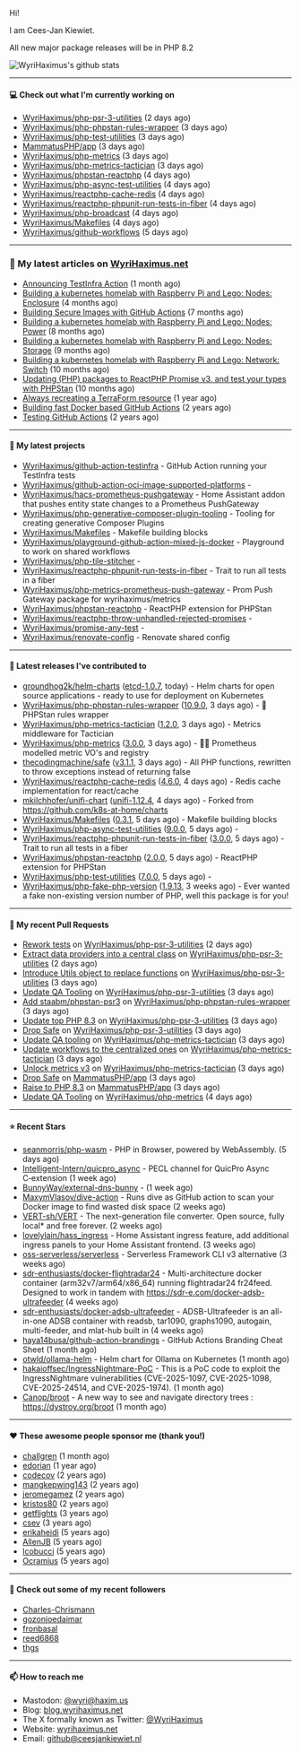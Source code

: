 Hi!

I am Cees-Jan Kiewiet.

All new major package releases will be in PHP 8.2

![WyriHaximus's github stats](https://github-readme-stats.vercel.app/api?username=WyriHaximus&show_icons=true)

---

#### 💻 Check out what I'm currently working on

- [WyriHaximus/php-psr-3-utilities](https://github.com/WyriHaximus/php-psr-3-utilities) (2 days ago)
- [WyriHaximus/php-phpstan-rules-wrapper](https://github.com/WyriHaximus/php-phpstan-rules-wrapper) (3 days ago)
- [WyriHaximus/php-test-utilities](https://github.com/WyriHaximus/php-test-utilities) (3 days ago)
- [MammatusPHP/app](https://github.com/MammatusPHP/app) (3 days ago)
- [WyriHaximus/php-metrics](https://github.com/WyriHaximus/php-metrics) (3 days ago)
- [WyriHaximus/php-metrics-tactician](https://github.com/WyriHaximus/php-metrics-tactician) (3 days ago)
- [WyriHaximus/phpstan-reactphp](https://github.com/WyriHaximus/phpstan-reactphp) (4 days ago)
- [WyriHaximus/php-async-test-utilities](https://github.com/WyriHaximus/php-async-test-utilities) (4 days ago)
- [WyriHaximus/reactphp-cache-redis](https://github.com/WyriHaximus/reactphp-cache-redis) (4 days ago)
- [WyriHaximus/reactphp-phpunit-run-tests-in-fiber](https://github.com/WyriHaximus/reactphp-phpunit-run-tests-in-fiber) (4 days ago)
- [WyriHaximus/php-broadcast](https://github.com/WyriHaximus/php-broadcast) (4 days ago)
- [WyriHaximus/Makefiles](https://github.com/WyriHaximus/Makefiles) (4 days ago)
- [WyriHaximus/github-workflows](https://github.com/WyriHaximus/github-workflows) (5 days ago)

---

### 📜 My latest articles on [WyriHaximus.net](https://blog.wyrihaximus.net/)

- [Announcing TestInfra Action](https://blog.wyrihaximus.net/2025/03/announcing-testinfra-action/) (1 month ago)
- [Building a kubernetes homelab with Raspberry Pi and Lego: Nodes: Enclosure](https://blog.wyrihaximus.net/2024/12/building-a-kubernetes-homelab-with-raspberry-pies-and-lego-nodes-enclosure/) (4 months ago)
- [Building Secure Images with GitHub Actions](https://blog.wyrihaximus.net/2024/10/building-secure-images-with-github-actions/) (7 months ago)
- [Building a kubernetes homelab with Raspberry Pi and Lego: Nodes: Power](https://blog.wyrihaximus.net/2024/09/building-a-kubernetes-homelab-with-raspberry-pies-and-lego-nodes-power/) (8 months ago)
- [Building a kubernetes homelab with Raspberry Pi and Lego: Nodes: Storage](https://blog.wyrihaximus.net/2024/08/building-a-kubernetes-homelab-with-raspberry-pies-and-lego-nodes-storage/) (9 months ago)
- [Building a kubernetes homelab with Raspberry Pi and Lego: Network: Switch](https://blog.wyrihaximus.net/2024/07/building-a-kubernetes-homelab-with-raspberry-pies-and-lego-network-switch/) (10 months ago)
- [Updating (PHP) packages to ReactPHP Promise v3, and test your types with PHPStan](https://blog.wyrihaximus.net/2024/06/updating-php-packages-to-reactphp-promise-v3--and-test-your-types-with-phpstan/) (10 months ago)
- [Always recreating a TerraForm resource](https://blog.wyrihaximus.net/2024/04/always-recreating-a-terraform-resource/) (1 year ago)
- [Building fast Docker based GitHub Actions](https://blog.wyrihaximus.net/2023/03/building-fast-docker-based-github-actions/) (2 years ago)
- [Testing GitHub Actions](https://blog.wyrihaximus.net/2023/03/testing-github-actions/) (2 years ago)

---

#### 🌱 My latest projects

- [WyriHaximus/github-action-testinfra](https://github.com/WyriHaximus/github-action-testinfra) - GitHub Action running your TestInfra tests
- [WyriHaximus/github-action-oci-image-supported-platforms](https://github.com/WyriHaximus/github-action-oci-image-supported-platforms) - 
- [WyriHaximus/hacs-prometheus-pushgateway](https://github.com/WyriHaximus/hacs-prometheus-pushgateway) - Home Assistant addon that pushes entity state changes to a Prometheus PushGateway
- [WyriHaximus/php-generative-composer-plugin-tooling](https://github.com/WyriHaximus/php-generative-composer-plugin-tooling) - Tooling for creating generative Composer Plugins
- [WyriHaximus/Makefiles](https://github.com/WyriHaximus/Makefiles) - Makefile building blocks
- [WyriHaximus/playground-github-action-mixed-js-docker](https://github.com/WyriHaximus/playground-github-action-mixed-js-docker) - Playground to work on shared workflows
- [WyriHaximus/php-tile-stitcher](https://github.com/WyriHaximus/php-tile-stitcher) - 
- [WyriHaximus/reactphp-phpunit-run-tests-in-fiber](https://github.com/WyriHaximus/reactphp-phpunit-run-tests-in-fiber) - Trait to run all tests in a fiber
- [WyriHaximus/php-metrics-prometheus-push-gateway](https://github.com/WyriHaximus/php-metrics-prometheus-push-gateway) - Prom Push Gateway package for wyrihaximus/metrics
- [WyriHaximus/phpstan-reactphp](https://github.com/WyriHaximus/phpstan-reactphp) - ReactPHP extension for PHPStan
- [WyriHaximus/reactphp-throw-unhandled-rejected-promises](https://github.com/WyriHaximus/reactphp-throw-unhandled-rejected-promises) - 
- [WyriHaximus/promise-any-test](https://github.com/WyriHaximus/promise-any-test) - 
- [WyriHaximus/renovate-config](https://github.com/WyriHaximus/renovate-config) - Renovate shared config

---

#### 🔭 Latest releases I've contributed to

- [groundhog2k/helm-charts](https://github.com/groundhog2k/helm-charts) ([etcd-1.0.7](https://github.com/groundhog2k/helm-charts/releases/tag/etcd-1.0.7), today) - Helm charts for open source applications - ready to use for deployment on Kubernetes
- [WyriHaximus/php-phpstan-rules-wrapper](https://github.com/WyriHaximus/php-phpstan-rules-wrapper) ([10.9.0](https://github.com/WyriHaximus/php-phpstan-rules-wrapper/releases/tag/10.9.0), 3 days ago) - 🌯 PHPStan rules wrapper
- [WyriHaximus/php-metrics-tactician](https://github.com/WyriHaximus/php-metrics-tactician) ([1.2.0](https://github.com/WyriHaximus/php-metrics-tactician/releases/tag/1.2.0), 3 days ago) - Metrics middleware for Tactician
- [WyriHaximus/php-metrics](https://github.com/WyriHaximus/php-metrics) ([3.0.0](https://github.com/WyriHaximus/php-metrics/releases/tag/3.0.0), 3 days ago) - 🕵️‍♀️ Prometheus modelled metric VO&#39;s and registry
- [thecodingmachine/safe](https://github.com/thecodingmachine/safe) ([v3.1.1](https://github.com/thecodingmachine/safe/releases/tag/v3.1.1), 3 days ago) - All PHP functions, rewritten to throw exceptions instead of returning false
- [WyriHaximus/reactphp-cache-redis](https://github.com/WyriHaximus/reactphp-cache-redis) ([4.6.0](https://github.com/WyriHaximus/reactphp-cache-redis/releases/tag/4.6.0), 4 days ago) - Redis cache implementation for react/cache
- [mkilchhofer/unifi-chart](https://github.com/mkilchhofer/unifi-chart) ([unifi-1.12.4](https://github.com/mkilchhofer/unifi-chart/releases/tag/unifi-1.12.4), 4 days ago) - Forked from https://github.com/k8s-at-home/charts
- [WyriHaximus/Makefiles](https://github.com/WyriHaximus/Makefiles) ([0.3.1](https://github.com/WyriHaximus/Makefiles/releases/tag/0.3.1), 5 days ago) - Makefile building blocks
- [WyriHaximus/php-async-test-utilities](https://github.com/WyriHaximus/php-async-test-utilities) ([9.0.0](https://github.com/WyriHaximus/php-async-test-utilities/releases/tag/9.0.0), 5 days ago) - 
- [WyriHaximus/reactphp-phpunit-run-tests-in-fiber](https://github.com/WyriHaximus/reactphp-phpunit-run-tests-in-fiber) ([3.0.0](https://github.com/WyriHaximus/reactphp-phpunit-run-tests-in-fiber/releases/tag/3.0.0), 5 days ago) - Trait to run all tests in a fiber
- [WyriHaximus/phpstan-reactphp](https://github.com/WyriHaximus/phpstan-reactphp) ([2.0.0](https://github.com/WyriHaximus/phpstan-reactphp/releases/tag/2.0.0), 5 days ago) - ReactPHP extension for PHPStan
- [WyriHaximus/php-test-utilities](https://github.com/WyriHaximus/php-test-utilities) ([7.0.0](https://github.com/WyriHaximus/php-test-utilities/releases/tag/7.0.0), 5 days ago) - 
- [WyriHaximus/php-fake-php-version](https://github.com/WyriHaximus/php-fake-php-version) ([1.9.13](https://github.com/WyriHaximus/php-fake-php-version/releases/tag/1.9.13), 3 weeks ago) - Ever wanted a fake non-existing version number of PHP, well this package is for you!

---

#### 🔨 My recent Pull Requests

- [Rework tests](https://github.com/WyriHaximus/php-psr-3-utilities/pull/45) on [WyriHaximus/php-psr-3-utilities](https://github.com/WyriHaximus/php-psr-3-utilities) (2 days ago)
- [Extract data providers into a central class](https://github.com/WyriHaximus/php-psr-3-utilities/pull/44) on [WyriHaximus/php-psr-3-utilities](https://github.com/WyriHaximus/php-psr-3-utilities) (2 days ago)
- [Introduce Utils object to replace functions](https://github.com/WyriHaximus/php-psr-3-utilities/pull/43) on [WyriHaximus/php-psr-3-utilities](https://github.com/WyriHaximus/php-psr-3-utilities) (3 days ago)
- [Update QA Tooling](https://github.com/WyriHaximus/php-psr-3-utilities/pull/41) on [WyriHaximus/php-psr-3-utilities](https://github.com/WyriHaximus/php-psr-3-utilities) (3 days ago)
- [Add staabm/phpstan-psr3](https://github.com/WyriHaximus/php-phpstan-rules-wrapper/pull/167) on [WyriHaximus/php-phpstan-rules-wrapper](https://github.com/WyriHaximus/php-phpstan-rules-wrapper) (3 days ago)
- [Update top PHP 8.3](https://github.com/WyriHaximus/php-psr-3-utilities/pull/40) on [WyriHaximus/php-psr-3-utilities](https://github.com/WyriHaximus/php-psr-3-utilities) (3 days ago)
- [Drop Safe](https://github.com/WyriHaximus/php-psr-3-utilities/pull/39) on [WyriHaximus/php-psr-3-utilities](https://github.com/WyriHaximus/php-psr-3-utilities) (3 days ago)
- [Update QA tooling](https://github.com/WyriHaximus/php-metrics-tactician/pull/35) on [WyriHaximus/php-metrics-tactician](https://github.com/WyriHaximus/php-metrics-tactician) (3 days ago)
- [Update workflows to the centralized ones](https://github.com/WyriHaximus/php-metrics-tactician/pull/32) on [WyriHaximus/php-metrics-tactician](https://github.com/WyriHaximus/php-metrics-tactician) (3 days ago)
- [Unlock metrics v3](https://github.com/WyriHaximus/php-metrics-tactician/pull/31) on [WyriHaximus/php-metrics-tactician](https://github.com/WyriHaximus/php-metrics-tactician) (3 days ago)
- [Drop Safe](https://github.com/MammatusPHP/app/pull/37) on [MammatusPHP/app](https://github.com/MammatusPHP/app) (3 days ago)
- [Raise to PHP 8.3](https://github.com/MammatusPHP/app/pull/36) on [MammatusPHP/app](https://github.com/MammatusPHP/app) (3 days ago)
- [Update QA Tooling](https://github.com/WyriHaximus/php-metrics/pull/98) on [WyriHaximus/php-metrics](https://github.com/WyriHaximus/php-metrics) (4 days ago)

---

#### ⭐ Recent Stars

- [seanmorris/php-wasm](https://github.com/seanmorris/php-wasm) - PHP in Browser, powered by WebAssembly. (5 days ago)
- [Intelligent-Intern/quicpro_async](https://github.com/Intelligent-Intern/quicpro_async) - PECL channel for QuicPro Async C‑extension (1 week ago)
- [BunnyWay/external-dns-bunny](https://github.com/BunnyWay/external-dns-bunny) -  (1 week ago)
- [MaxymVlasov/dive-action](https://github.com/MaxymVlasov/dive-action) - Runs dive as GitHub action to scan your Docker image to find wasted disk space (2 weeks ago)
- [VERT-sh/VERT](https://github.com/VERT-sh/VERT) - The next-generation file converter. Open source, fully local* and free forever. (2 weeks ago)
- [lovelylain/hass_ingress](https://github.com/lovelylain/hass_ingress) - Home Assistant ingress feature, add additional ingress panels to your Home Assistant frontend. (3 weeks ago)
- [oss-serverless/serverless](https://github.com/oss-serverless/serverless) - Serverless Framework CLI v3 alternative (3 weeks ago)
- [sdr-enthusiasts/docker-flightradar24](https://github.com/sdr-enthusiasts/docker-flightradar24) - Multi-architecture docker container (arm32v7/arm64/x86_64) running flightradar24 fr24feed. Designed to work in tandem with https://sdr-e.com/docker-adsb-ultrafeeder (4 weeks ago)
- [sdr-enthusiasts/docker-adsb-ultrafeeder](https://github.com/sdr-enthusiasts/docker-adsb-ultrafeeder) - ADSB-Ultrafeeder is an all-in-one ADSB container with readsb, tar1090, graphs1090, autogain, multi-feeder, and mlat-hub built in (4 weeks ago)
- [haya14busa/github-action-brandings](https://github.com/haya14busa/github-action-brandings) - GitHub Actions Branding Cheat Sheet (1 month ago)
- [otwld/ollama-helm](https://github.com/otwld/ollama-helm) - Helm chart for Ollama on Kubernetes (1 month ago)
- [hakaioffsec/IngressNightmare-PoC](https://github.com/hakaioffsec/IngressNightmare-PoC) - This is a PoC code to exploit the IngressNightmare vulnerabilities (CVE-2025-1097, CVE-2025-1098, CVE-2025-24514, and CVE-2025-1974). (1 month ago)
- [Canop/broot](https://github.com/Canop/broot) - A new way to see and navigate directory trees : https://dystroy.org/broot (1 month ago)

---

#### ❤️ These awesome people sponsor me (thank you!)

- [challgren](https://github.com/challgren) (1 month ago)
- [edorian](https://github.com/edorian) (1 year ago)
- [codecov](https://github.com/codecov) (2 years ago)
- [mangkepwing143](https://github.com/mangkepwing143) (2 years ago)
- [jeromegamez](https://github.com/jeromegamez) (2 years ago)
- [kristos80](https://github.com/kristos80) (2 years ago)
- [getflights](https://github.com/getflights) (3 years ago)
- [csev](https://github.com/csev) (3 years ago)
- [erikaheidi](https://github.com/erikaheidi) (5 years ago)
- [AllenJB](https://github.com/AllenJB) (5 years ago)
- [lcobucci](https://github.com/lcobucci) (5 years ago)
- [Ocramius](https://github.com/Ocramius) (5 years ago)

---

#### 👯 Check out some of my recent followers

- [Charles-Chrismann](https://github.com/Charles-Chrismann)
- [gozonjoedaimar](https://github.com/gozonjoedaimar)
- [fronbasal](https://github.com/fronbasal)
- [reed6868](https://github.com/reed6868)
- [thgs](https://github.com/thgs)

---

#### 📫 How to reach me

- Mastodon: [@wyri@haxim.us](https://toot-toot.wyrihaxim.us/@wyri)
- Blog: [blog.wyrihaximus.net](https://blog.wyrihaximus.net/)
- The X formally known as Twitter: [@WyriHaximus](https://twitter.com/WyriHaximus)
- Website: [wyrihaximus.net](https://wyrihaximus.net/)
- Email: [github@ceesjankiewiet.nl](mailto:github@ceesjankiewiet.nl)

